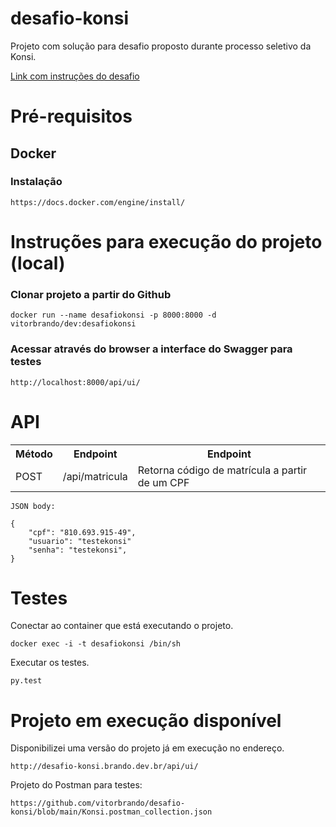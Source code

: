 # desafio-konsi

Projeto com solução para desafio proposto durante processo seletivo da Konsi.

<a href="https://gist.github.com/gustavoaraujofe/265c43b8b1df2dc4d6dd7e28959371d4">Link com instruções do desafio</a>

# Pré-requisitos

## Docker 

### Instalação

    https://docs.docker.com/engine/install/

# Instruções para execução do projeto (local)

### Clonar projeto a partir do Github

    docker run --name desafiokonsi -p 8000:8000 -d vitorbrando/dev:desafiokonsi

### Acessar através do browser a interface do Swagger para testes

    http://localhost:8000/api/ui/

# API

<table>
<tr>
    <th>Método</th>
    <th>Endpoint</th>
    <th>Endpoint</th>
</tr>
<tr>
    <td>POST</td>
    <td>​/api/matricula</td>
    <td>Retorna código de matrícula a partir de um CPF</td>
</tr>
</table>

    JSON body:

    {
        "cpf": "810.693.915-49",
        "usuario": "testekonsi"
        "senha": "testekonsi",  
    }

# Testes

Conectar ao container que está executando o projeto.

    docker exec -i -t desafiokonsi /bin/sh

Executar os testes.

    py.test

# Projeto em execução disponível 

Disponibilizei uma versão do projeto já em execução no endereço.

    http://desafio-konsi.brando.dev.br/api/ui/


Projeto do Postman para testes:

    https://github.com/vitorbrando/desafio-konsi/blob/main/Konsi.postman_collection.json
